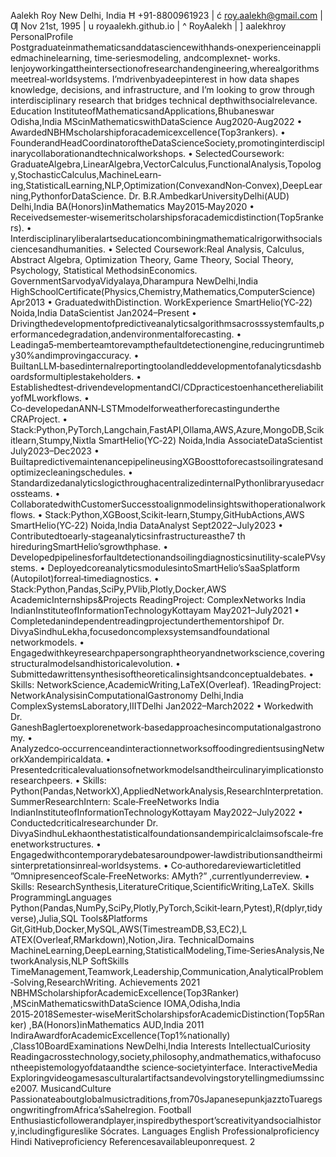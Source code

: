 Aalekh Roy
New Delhi, India
Ħ +91-8800961923 | ć roy.aalekh@gmail.com | Ƣ Nov 21st, 1995 | u royaalekh.github.io | ^ RoyAalekh | ] aalekhroy
PersonalProfile
Postgraduateinmathematicsanddatasciencewithhands‑onexperienceinappliedmachinelearning, time‑seriesmodeling, andcomplexnet‑
works. Ienjoyworkingattheintersectionofresearchandengineering,wherealgorithmsmeetreal‑worldsystems. I’mdrivenbyadeepinterest
in how data shapes knowledge, decisions, and infrastructure, and I’m looking to grow through interdisciplinary research that bridges technical
depthwithsocialrelevance.
Education
InstituteofMathematicsandApplications,Bhubaneswar Odisha,India
MScinMathematicswithDataScience Aug2020‑Aug2022
• AwardedNBHMscholarshipforacademicexcellence(Top3rankers).
• FounderandHeadCoordinatoroftheDataScienceSociety,promotinginterdisciplinarycollaborationandtechnicalworkshops.
• SelectedCoursework: GraduateAlgebra,LinearAlgebra,VectorCalculus,FunctionalAnalysis,Topology,StochasticCalculus,MachineLearn‑
ing,StatisticalLearning,NLP,Optimization(ConvexandNon‑Convex),DeepLearning,PythonforDataScience.
Dr. B.R.AmbedkarUniversityDelhi(AUD) Delhi,India
BA(Honors)inMathematics May2015‑May2020
• Receivedsemester‑wisemeritscholarshipsforacademicdistinction(Top5rankers).
• Interdisciplinaryliberalartseducationcombiningmathematicalrigorwithsocialsciencesandhumanities.
• Selected Coursework:Real Analysis, Calculus, Abstract Algebra, Optimization Theory, Game Theory, Social Theory, Psychology, Statistical
MethodsinEconomics.
GovernmentSarvodyaVidyalaya,Dharampura NewDelhi,India
HighSchoolCertificate(Physics,Chemistry,Mathematics,ComputerScience) Apr2013
• GraduatedwithDistinction.
WorkExperience
SmartHelio(YC‑22) Noida,India
DataScientist Jan2024–Present
• Drivingthedevelopmentofpredictiveanalyticsalgorithmsacrosssystemfaults,performancedegradation,andenvironmentalforecasting.
• Leadinga5‑memberteamtorevampthefaultdetectionengine,reducingruntimeby30%andimprovingaccuracy.
• BuiltanLLM‑basedinternalreportingtoolandleddevelopmentofanalyticsdashboardsformultiplestakeholders.
• Establishedtest‑drivendevelopmentandCI/CDpracticestoenhancethereliabilityofMLworkflows.
• Co‑developedanANN‑LSTMmodelforweatherforecastingunderthe CRAProject.
• Stack:Python,PyTorch,Langchain,FastAPI,Ollama,AWS,Azure,MongoDB,Scikitlearn,Stumpy,Nixtla
SmartHelio(YC‑22) Noida,India
AssociateDataScientist July2023–Dec2023
• BuiltapredictivemaintenancepipelineusingXGBoosttoforecastsoilingratesandoptimizecleaningschedules.
• StandardizedanalyticslogicthroughacentralizedinternalPythonlibraryusedacrossteams.
• CollaboratedwithCustomerSuccesstoalignmodelinsightswithoperationalworkflows.
• Stack:Python,XGBoost,Scikit‑learn,Stumpy,GitHubActions,AWS
SmartHelio(YC‑22) Noida,India
DataAnalyst Sept2022–July2023
• Contributedtoearly‑stageanalyticsinfrastructureasthe7 th hireduringSmartHelio’sgrowthphase.
• Developedpipelinesforfaultdetectionandsoilingdiagnosticsinutility‑scalePVsystems.
• DeployedcoreanalyticsmodulesintoSmartHelio’sSaaSplatform (Autopilot)forreal‑timediagnostics.
• Stack:Python,Pandas,SciPy,PVlib,Plotly,Docker,AWS
AcademicInternships&Projects
ReadingProject: ComplexNetworks India
IndianInstituteofInformationTechnologyKottayam May2021–July2021
• Completedanindependentreadingprojectunderthementorshipof Dr. DivyaSindhuLekha,focusedoncomplexsystemsandfoundational
networkmodels.
• Engagedwithkeyresearchpapersongraphtheoryandnetworkscience,coveringstructuralmodelsandhistoricalevolution.
• Submittedawrittensynthesisoftheoreticalinsightsandconceptualdebates.
• Skills: NetworkScience,AcademicWriting,LaTeX(Overleaf).
1ReadingProject: NetworkAnalysisinComputationalGastronomy Delhi,India
ComplexSystemsLaboratory,IIITDelhi Jan2022–March2022
• Workedwith Dr. GaneshBaglertoexplorenetwork‑basedapproachesincomputationalgastronomy.
• Analyzedco‑occurrenceandinteractionnetworksoffoodingredientsusingNetworkXandempiricaldata.
• Presentedcriticalevaluationsofnetworkmodelsandtheirculinaryimplicationstoresearchpeers.
• Skills: Python(Pandas,NetworkX),AppliedNetworkAnalysis,ResearchInterpretation.
SummerResearchIntern: Scale‑FreeNetworks India
IndianInstituteofInformationTechnologyKottayam May2022–July2022
• Conductedcriticalresearchunder Dr. DivyaSindhuLekhaonthestatisticalfoundationsandempiricalclaimsofscale‑freenetworkstructures.
• Engagedwithcontemporarydebatesaroundpower‑lawdistributionsandtheirmisinterpretationsinreal‑worldsystems.
• Co‑authoredareviewarticletitled ”OmnipresenceofScale‑FreeNetworks: AMyth?” ,currentlyunderreview.
• Skills: ResearchSynthesis,LiteratureCritique,ScientificWriting,LaTeX.
Skills
ProgrammingLanguages Python(Pandas,NumPy,SciPy,Plotly,PyTorch,Scikit‑learn,Pytest),R(dplyr,tidyverse),Julia,SQL
Tools&Platforms Git,GitHub,Docker,MySQL,AWS(TimestreamDB,S3,EC2),L ATEX(Overleaf,RMarkdown),Notion,Jira.
TechnicalDomains MachineLearning,DeepLearning,StatisticalModeling,Time‑SeriesAnalysis,NetworkAnalysis,NLP
SoftSkills TimeManagement,Teamwork,Leadership,Communication,AnalyticalProblem‑Solving,ResearchWriting.
Achievements
2021 NBHMScholarshipforAcademicExcellence(Top3Ranker) ,MScinMathematicswithDataScience IOMA,Odisha,India
2015‑2018Semester‑wiseMeritScholarshipsforAcademicDistinction(Top5Ranker) ,BA(Honors)inMathematics AUD,India
2011 IndiraAwardforAcademicExcellence(Top1%nationally) ,Class10BoardExaminations NewDelhi,India
Interests
IntellectualCuriosity Readingacrosstechnology,society,philosophy,andmathematics,withafocusontheepistemologyofdataandthe
science‑societyinterface.
InteractiveMedia Exploringvideogamesasculturalartifactsandevolvingstorytellingmediumssince2007.
MusicandCulture Passionateaboutglobalmusictraditions,from70sJapanesepunkjazztoTuaregsongwritingfromAfrica’sSahelregion.
Football Enthusiasticfollowerandplayer,inspiredbythesport’screativityandsocialhistory,includingfigureslike Sócrates.
Languages
English Professionalproficiency
Hindi Nativeproficiency
Referencesavailableuponrequest.
2